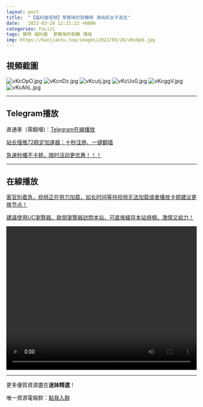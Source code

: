 ```yaml
---
layout: post
title:  "【福利姬视频】草莓味的软糖呀 清纯系女子高生"
date:   2022-03-28 12:21:22 +0800
categories: FuLiJi
tags: 推特 福利姬  草莓味的软糖 清纯
img: https://kanjiantu.top/images/2022/03/28/vKcOpO.jpg
---
```



## 視頻截圖

![vKcOpO.jpg](https://kanjiantu.top/images/2022/03/28/vKcOpO.jpg)
![vKcnDz.jpg](https://kanjiantu.top/images/2022/03/28/vKcnDz.jpg)
![vKcutj.jpg](https://kanjiantu.top/images/2022/03/28/vKcutj.jpg)
![vKcUo0.jpg](https://kanjiantu.top/images/2022/03/28/vKcUo0.jpg)
![vKcggV.jpg](https://kanjiantu.top/images/2022/03/28/vKcggV.jpg)
![vKcAhL.jpg](https://kanjiantu.top/images/2022/03/28/vKcAhL.jpg)

* * *
## Telegram播放

直通車（需翻墻)：[Telegram在線播放](https://t.me/mimeijingxuan/402)

<u>站长强推72稳定加速器：[十秒注册、一键翻墙](https://www.mimei.blog/skip/vpn.html) </u>


<u>急速秒播不卡顿，限时活动更优惠！！！</u>
* * *
## 在線播放
<u>客官别着急，视频正在努力加载，如长时间等待视频无法加载或者播放卡顿建议更换节点！</u>

<u>建議使用UC瀏覽器、歐朋瀏覽器訪問本站，可直接緩存本站視頻，激情又給力！</u>
<center><video src="https://cdn.publer.io/uploads/videos/6246ed6bdb279736bfa80f4d/1752a13e59378397b0e846b06bc2b1ae.mp4" width="100%" height="380px" controls="controls"></video></center>


* * *
更多優質資源盡在**迷妹精選**！

唯一資源電報群：[點我入群](https://t.me/mimeijingxuan)


